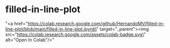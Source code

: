 # filled-in-line-plot

"<a href=\"https://colab.research.google.com/github/HernandoMV/filled-in-line-plot/blob/main/filled-in-line-plot.ipynb\" target=\"_parent\"><img src=\"https://colab.research.google.com/assets/colab-badge.svg\" alt=\"Open In Colab\"/></a>"
